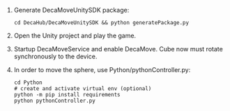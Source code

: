 1. Generate DecaMoveUnitySDK package:

    `cd DecaHub/DecaMoveUnitySDK && python generatePackage.py`

2. Open the Unity project and play the game.

3. Startup DecaMoveService and enable DecaMove. Cube now must rotate synchronously to the device.

4. In order to move the sphere, use Python/pythonController.py:

    ```
    cd Python
    # create and activate virtual env (optional)
    python -m pip install requirements
    python pythonController.py
    ```
